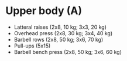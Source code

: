 # Upper body (A)
* Latteral raises (2x8, 10 kg; 3x3, 20 kg)
* Overhead press (2x8, 30 kg; 3x4, 40 kg)
* Barbell rows (2x8, 50 kg; 3x6, 70 kg)
* Pull-ups (5x15)
* Barbell bench press (2x8, 50 kg; 3x6, 60 kg)
